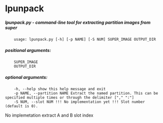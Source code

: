 # lpunpack

##### lpunpack.py - command-line tool for extracting partition images from super

    	usage: lpunpack.py [-h] [-p NAME] [-S NUM] SUPER_IMAGE OUTPUT_DIR

##### positional arguments:  
    	SUPER_IMAGE  
    	OUTPUT_DIR  

##### optional arguments:  
    	-h, --help show this help message and exit  
    	-p NAME, --partition NAME Extract the named partition. This can be specified multiple times or through the delimiter ["," ":"]  
    	-S NUM, --slot NUM !!! No implementation yet !!! Slot number (default is 0).  
  
No implemetation extract A and B slot index
